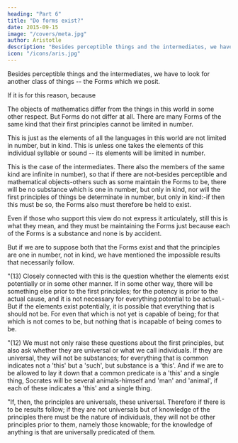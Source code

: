 ```yaml
---
heading: "Part 6"
title: "Do forms exist?"
date: 2015-09-15
image: "/covers/meta.jpg"
author: Aristotle
description: "Besides perceptible things and the intermediates, we have to look for another class of things -- the Forms which we posit. "
icon: "/icons/aris.jpg"
---
```



Besides perceptible things and the intermediates, we have to look for another class of things -- the Forms which we posit. 

If it is for this reason, because

The objects of mathematics differ from the things in this world in some other respect. But Forms do not differ at all. There are many Forms of the same kind that their first principles cannot be limited in number. 

This is just as the elements of all the languages in this world are not limited in number, but in kind. This is unless one takes the elements of this individual syllable or sound -- its elements will be limited in number.  

This is the case of the intermediates. There also the members of the same kind are infinite in number), so that if there are not-besides perceptible and mathematical objects-others such as some maintain the Forms to be, there will be no substance which is one in number, but only in kind, nor will the first principles of things be determinate in number, but only in kind:-if then this must be so, the Forms also must therefore be held to exist. 

Even if those who support this view do not express it articulately, still this is what they mean, and they must be maintaining the Forms just because each of the Forms is a substance and none is by accident.

But if we are to suppose both that the Forms exist and that the principles are one in number, not in kind, we have mentioned the impossible results that necessarily follow.


"(13) Closely connected with this is the question whether the elements exist potentially or in some other manner. If in some other way, there will be something else prior to the first principles; for the potency is prior to the actual cause, and it is not necessary for everything potential to be actual.-But if the elements exist potentially, it is possible that everything that is should not be. For even that which is not yet is capable of being; for that which is not comes to be, but nothing that is incapable of being comes to be.

"(12) We must not only raise these questions about the first principles, but also ask whether they are universal or what we call individuals. If they are universal, they will not be substances; for everything that is common indicates not a 'this' but a 'such', but substance is a 'this'. And if we are to be allowed to lay it down that a common predicate is a 'this' and a single thing, Socrates will be several animals-himself and 'man' and 'animal', if each of these indicates a 'this' and a single thing.

"If, then, the principles are universals, these universal. Therefore if there is to be results follow; if they are not universals but of knowledge of the principles there must be the nature of individuals, they will not be other principles prior to them, namely those knowable; for the knowledge of anything is that are universally predicated of them.
